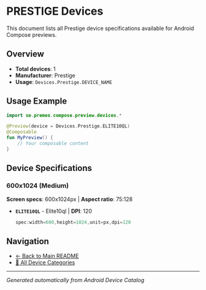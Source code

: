 # PRESTIGE Devices

This document lists all Prestige device specifications available for Android Compose previews.

## Overview

- **Total devices**: 1
- **Manufacturer**: Prestige
- **Usage**: `Devices.Prestige.DEVICE_NAME`

## Usage Example

```kotlin
import se.premex.compose.preview.devices.*

@Preview(device = Devices.Prestige.ELITE10QL)
@Composable
fun MyPreview() {
    // Your composable content
}
```

## Device Specifications

### 600x1024 (Medium)

**Screen specs**: 600x1024px | **Aspect ratio**: 75:128

- **`ELITE10QL`** - Elite10ql | **DPI**: 120
  ```kotlin
  spec:width=600,height=1024,unit=px,dpi=120
  ```

## Navigation

- [← Back to Main README](../../README.md)
- [📱 All Device Categories](../README.md)

---
*Generated automatically from Android Device Catalog*
